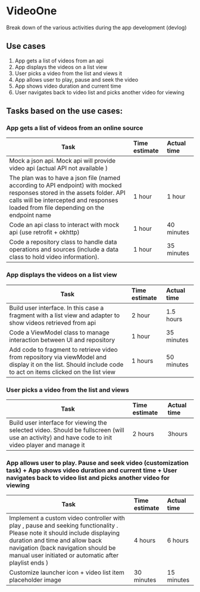 # VideoOne

Break down of the various activities during the app development (devlog)

## Use cases
1. App gets a list of videos from an api
2. App displays the videos on a list view
3. User picks a video from the  list  and views it
4. App allows user to play, pause and seek  the video
5. App shows  video duration  and current  time
6. User navigates back to video list and picks another video for viewing



## Tasks based on the use cases:

### App gets a list of videos from an online source

|        Task                                                            | Time estimate   |  Actual time|
|------------------------------------------------------------------------|:----------------|:------------|
| Mock a json api. Mock api will provide video api (actual API not available )
The plan was to have a json file (named according to API endpoint) with mocked responses stored in the assets folder. API calls will be intercepted and responses loaded from file depending on the endpoint name | 1 hour | 1 hour |
| Code an api  class to interact with mock api (use retrofit + okhttp)| 1 hour | 40 minutes|
| Code a repository class  to  handle data operations and sources  (include a data class to hold video information).| 1 hour | 35 minutes|

### App displays the videos on a list view

|        Task                                                            | Time estimate   |  Actual time|
|------------------------------------------------------------------------|:----------------|:------------|
| Build user interface. In this case a fragment with a list view and adapter to show videos retrieved from api|  2 hour | 1.5 hours| 
| Code a ViewModel class to manage interaction between UI and repository | 1 hour  | 35 minutes  | 
| Add code to fragment to retrieve video from repository via viewModel and display it on the list. Should include code to act on items clicked on the list view | 1 hours | 50 minutes |

### User picks a video from the list and views

|        Task                                                            | Time estimate   |  Actual time|
|------------------------------------------------------------------------|:----------------|:------------|
| Build user interface for viewing the selected video. Should be fullscreen (will use an activity) and have code to init video player and manage it  | 2 hours | 3hours |
   
### App allows user to play. Pause and seek video (customization task) + App shows  video duration  and current  time + User navigates back to video list and picks another video for viewing

|        Task                                                            | Time estimate   |  Actual time|
|------------------------------------------------------------------------|:----------------|:------------| 
|Implement a custom video controller with play , pause and seeking functionality . Please note it should include displaying duration and time and allow back navigation (back navigation should be manual user initiated or automatic after playlist ends ) | 4 hours | 6 hours |
|Customize launcher icon + video list item placeholder image | 30 minutes | 15 minutes |
